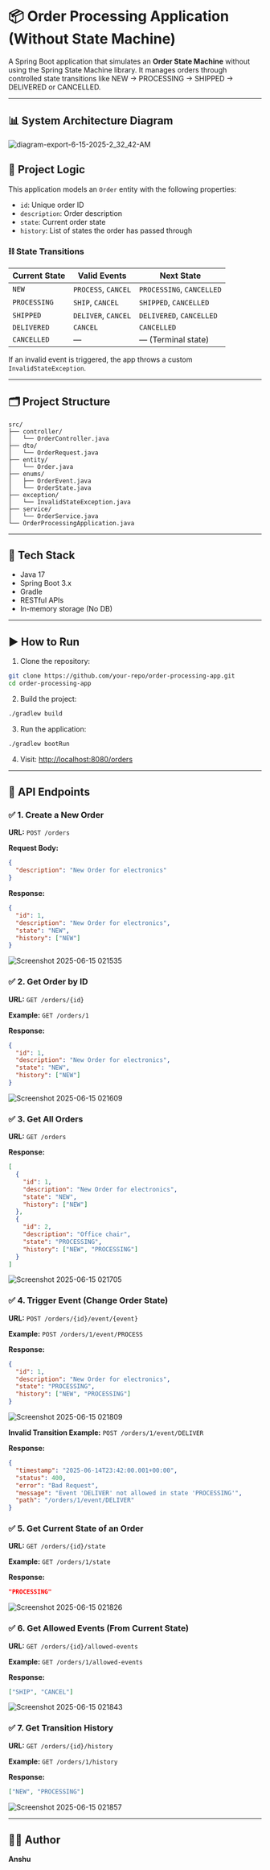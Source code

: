 # 📦 Order Processing Application (Without State Machine)

A Spring Boot application that simulates an **Order State Machine** without using the Spring State Machine library. It manages orders through controlled state transitions like NEW → PROCESSING → SHIPPED → DELIVERED or CANCELLED.

---

## 📊 System Architecture Diagram

![diagram-export-6-15-2025-2_32_42-AM](https://github.com/user-attachments/assets/80a40243-acf9-421f-9ccb-adef827b1d48)


## 🧠 Project Logic

This application models an `Order` entity with the following properties:

* `id`: Unique order ID
* `description`: Order description
* `state`: Current order state
* `history`: List of states the order has passed through

### ⛓️ State Transitions

| Current State | Valid Events        | Next State                |
| ------------- | ------------------- | ------------------------- |
| `NEW`         | `PROCESS`, `CANCEL` | `PROCESSING`, `CANCELLED` |
| `PROCESSING`  | `SHIP`, `CANCEL`    | `SHIPPED`, `CANCELLED`    |
| `SHIPPED`     | `DELIVER`, `CANCEL` | `DELIVERED`, `CANCELLED`  |
| `DELIVERED`   | `CANCEL`            | `CANCELLED`               |
| `CANCELLED`   | —                   | — (Terminal state)        |

If an invalid event is triggered, the app throws a custom `InvalidStateException`.

---

## 🗂️ Project Structure

```
src/
├── controller/
│   └── OrderController.java
├── dto/
│   └── OrderRequest.java
├── entity/
│   └── Order.java
├── enums/
│   ├── OrderEvent.java
│   └── OrderState.java
├── exception/
│   └── InvalidStateException.java
├── service/
│   └── OrderService.java
└── OrderProcessingApplication.java
```

---

## 🧰 Tech Stack

* Java 17
* Spring Boot 3.x
* Gradle
* RESTful APIs
* In-memory storage (No DB)

---

## ▶️ How to Run

1. Clone the repository:

```bash
git clone https://github.com/your-repo/order-processing-app.git
cd order-processing-app
```

2. Build the project:

```bash
./gradlew build
```

3. Run the application:

```bash
./gradlew bootRun
```

4. Visit: [http://localhost:8080/orders](http://localhost:8080/orders)

---

## 📌 API Endpoints

### ✅ 1. Create a New Order

**URL:** `POST /orders`

**Request Body:**

```json
{
  "description": "New Order for electronics"
}
```

**Response:**

```json
{
  "id": 1,
  "description": "New Order for electronics",
  "state": "NEW",
  "history": ["NEW"]
}
```

![Screenshot 2025-06-15 021535](https://github.com/user-attachments/assets/4f641513-1818-4a74-97a6-3b91d56a8700)



### ✅ 2. Get Order by ID

**URL:** `GET /orders/{id}`

**Example:** `GET /orders/1`

**Response:**

```json
{
  "id": 1,
  "description": "New Order for electronics",
  "state": "NEW",
  "history": ["NEW"]
}
```

![Screenshot 2025-06-15 021609](https://github.com/user-attachments/assets/5947b4c5-a2c0-4ddb-badd-3c3e8d7aceb5)


### ✅ 3. Get All Orders

**URL:** `GET /orders`

**Response:**

```json
[
  {
    "id": 1,
    "description": "New Order for electronics",
    "state": "NEW",
    "history": ["NEW"]
  },
  {
    "id": 2,
    "description": "Office chair",
    "state": "PROCESSING",
    "history": ["NEW", "PROCESSING"]
  }
]
```

![Screenshot 2025-06-15 021705](https://github.com/user-attachments/assets/2478a6b4-39fd-4740-b49f-7f3dbd55cd28)


### ✅ 4. Trigger Event (Change Order State)

**URL:** `POST /orders/{id}/event/{event}`

**Example:** `POST /orders/1/event/PROCESS`

**Response:**

```json
{
  "id": 1,
  "description": "New Order for electronics",
  "state": "PROCESSING",
  "history": ["NEW", "PROCESSING"]
}
```

![Screenshot 2025-06-15 021809](https://github.com/user-attachments/assets/c67c2ef3-3f89-43ef-8547-7e3a53136bc8)


**Invalid Transition Example:** `POST /orders/1/event/DELIVER`

**Response:**

```json
{
  "timestamp": "2025-06-14T23:42:00.001+00:00",
  "status": 400,
  "error": "Bad Request",
  "message": "Event 'DELIVER' not allowed in state 'PROCESSING'",
  "path": "/orders/1/event/DELIVER"
}
```

### ✅ 5. Get Current State of an Order

**URL:** `GET /orders/{id}/state`

**Example:** `GET /orders/1/state`

**Response:**

```json
"PROCESSING"
```

![Screenshot 2025-06-15 021826](https://github.com/user-attachments/assets/f2efb3b7-6b37-4125-a457-e19a12ed29d3)


### ✅ 6. Get Allowed Events (From Current State)

**URL:** `GET /orders/{id}/allowed-events`

**Example:** `GET /orders/1/allowed-events`

**Response:**

```json
["SHIP", "CANCEL"]
```

![Screenshot 2025-06-15 021843](https://github.com/user-attachments/assets/69b71bbb-c4ed-449c-80f6-092addfd2ba3)


### ✅ 7. Get Transition History

**URL:** `GET /orders/{id}/history`

**Example:** `GET /orders/1/history`

**Response:**

```json
["NEW", "PROCESSING"]
```

![Screenshot 2025-06-15 021857](https://github.com/user-attachments/assets/ff1f8f40-9807-4531-a859-d6b28e562351)


---

## 👨‍💻 Author

**Anshu** 
